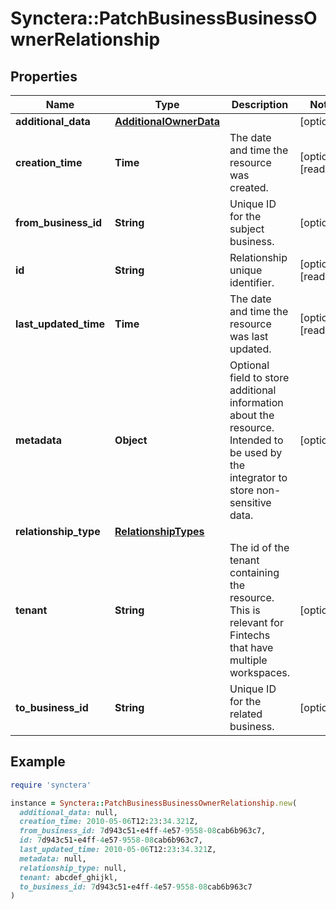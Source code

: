 # Synctera::PatchBusinessBusinessOwnerRelationship

## Properties

| Name | Type | Description | Notes |
| ---- | ---- | ----------- | ----- |
| **additional_data** | [**AdditionalOwnerData**](AdditionalOwnerData.md) |  | [optional] |
| **creation_time** | **Time** | The date and time the resource was created. | [optional][readonly] |
| **from_business_id** | **String** | Unique ID for the subject business.  | [optional] |
| **id** | **String** | Relationship unique identifier. | [optional][readonly] |
| **last_updated_time** | **Time** | The date and time the resource was last updated. | [optional][readonly] |
| **metadata** | **Object** | Optional field to store additional information about the resource. Intended to be used by the integrator to store non-sensitive data.  | [optional] |
| **relationship_type** | [**RelationshipTypes**](RelationshipTypes.md) |  |  |
| **tenant** | **String** | The id of the tenant containing the resource. This is relevant for Fintechs that have multiple workspaces.  | [optional] |
| **to_business_id** | **String** | Unique ID for the related business.  | [optional] |

## Example

```ruby
require 'synctera'

instance = Synctera::PatchBusinessBusinessOwnerRelationship.new(
  additional_data: null,
  creation_time: 2010-05-06T12:23:34.321Z,
  from_business_id: 7d943c51-e4ff-4e57-9558-08cab6b963c7,
  id: 7d943c51-e4ff-4e57-9558-08cab6b963c7,
  last_updated_time: 2010-05-06T12:23:34.321Z,
  metadata: null,
  relationship_type: null,
  tenant: abcdef_ghijkl,
  to_business_id: 7d943c51-e4ff-4e57-9558-08cab6b963c7
)
```

